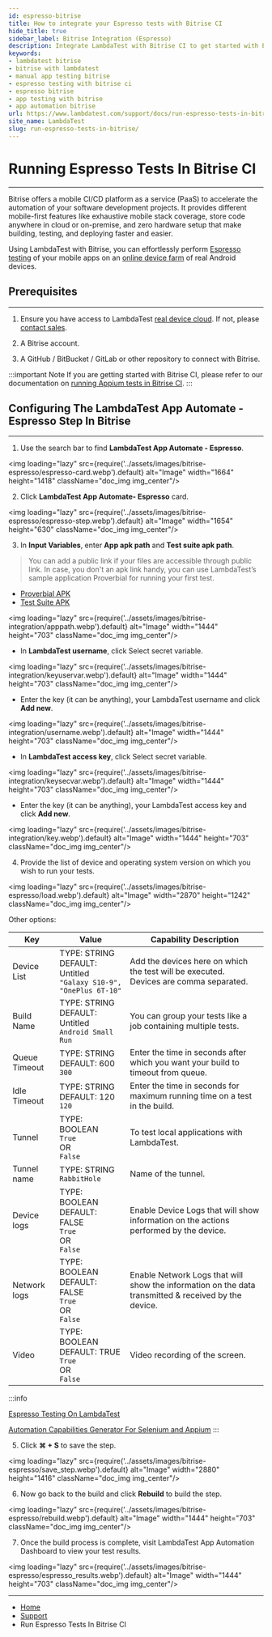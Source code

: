 ```yaml
---
id: espresso-bitrise
title: How to integrate your Espresso tests with Bitrise CI
hide_title: true
sidebar_label: Bitrise Integration (Espresso)
description: Integrate LambdaTest with Bitrise CI to get started with Espresso test automation across a wide range of real Android devices.
keywords:
- lambdatest bitrise 
- bitrise with lambdatest
- manual app testing bitrise
- espresso testing with bitrise ci
- espresso bitrise
- app testing with bitrise 
- app automation bitrise
url: https://www.lambdatest.com/support/docs/run-espresso-tests-in-bitrise/
site_name: LambdaTest
slug: run-espresso-tests-in-bitrise/
---
```

<script type="application/ld+json"
      dangerouslySetInnerHTML={{ __html: JSON.stringify({
       "@context": "https://schema.org",
        "@type": "BreadcrumbList",
        "itemListElement": [{
          "@type": "ListItem",
          "position": 1,
          "name": "Home",
          "item": "https://www.lambdatest.com"
        },{
          "@type": "ListItem",
          "position": 2,
          "name": "Support",
          "item": "https://www.lambdatest.com/support/docs/"
        },{
          "@type": "ListItem",
          "position": 3,
          "name": "Running Espresso Tests In Bitrise CI",
          "item": "https://www.lambdatest.com/support/docs/run-espresso-tests-in-bitrise/"
        }]
      })
    }}
></script>

# Running Espresso Tests In Bitrise CI 
***

Bitrise offers a mobile CI/CD platform as a service (PaaS) to accelerate the automation of your software development projects. It provides different mobile-first features like exhaustive mobile stack coverage, store code anywhere in cloud or on-premise, and zero hardware setup that make building, testing, and deploying faster and easier.

Using LambdaTest with Bitrise, you can effortlessly perform [Espresso testing](https://www.lambdatest.com/espresso-automation-testing) of your mobile apps on an [online device farm](https://www.lambdatest.com/online-device-farm) of real Android devices.

## Prerequisites
***

1. Ensure you have access to LambdaTest [real device cloud](https://www.lambdatest.com/real-device-cloud). If not, please [contact sales](https://www.lambdatest.com/contact-us).

2. A Bitrise account.

3. A GitHub / BitBucket / GitLab or other repository to connect with Bitrise.

:::important Note
If you are getting started with Bitrise CI, please refer to our documentation on [running Appium tests in Bitrise CI](https://www.lambdatest.com/support/docs/bitrise-integration/). 
:::


## Configuring The LambdaTest App Automate - Espresso Step In Bitrise
***

1. Use the search bar to find **LambdaTest App Automate - Espresso**. 

<img loading="lazy" src={require('../assets/images/bitrise-espresso/espresso-card.webp').default} alt="Image" width="1664" height="1418"  className="doc_img img_center"/>

2. Click **LambdaTest App Automate- Espresso** card. 

<img loading="lazy" src={require('../assets/images/bitrise-espresso/espresso-step.webp').default} alt="Image" width="1654" height="630"  className="doc_img img_center"/>


3. In **Input Variables**, enter **App apk path** and **Test suite apk path**.

> You can add a public link if your files are accessible through public link. In case, you don't an apk link handy, you can use LambdaTest’s sample application Proverbial for running your first test.
* [Proverbial APK](https://prod-mobile-artefacts.lambdatest.com/assets/docs/proverbial_android.apk)
* [Test Suite APK](https://prod-mobile-artefacts.lambdatest.com/assets/docs/proverbial_android_expressotest.apk)

<img loading="lazy" src={require('../assets/images/bitrise-integration/apppath.webp').default} alt="Image" width="1444" height="703"  className="doc_img img_center"/>

* In **LambdaTest username**, click Select secret variable.

<img loading="lazy" src={require('../assets/images/bitrise-integration/keyuservar.webp').default} alt="Image" width="1444" height="703"  className="doc_img img_center"/>

* Enter the key (it can be anything), your LambdaTest username and click **Add new**.

<img loading="lazy" src={require('../assets/images/bitrise-integration/username.webp').default} alt="Image" width="1444" height="703"  className="doc_img img_center"/>

* In **LambdaTest access key**, click Select secret variable.

<img loading="lazy" src={require('../assets/images/bitrise-integration/keysecvar.webp').default} alt="Image" width="1444" height="703"  className="doc_img img_center"/>

* Enter the key (it can be anything), your LambdaTest access key and click **Add new**.

<img loading="lazy" src={require('../assets/images/bitrise-integration/key.webp').default} alt="Image" width="1444" height="703"  className="doc_img img_center"/>

4. Provide the list of device and operating system version on which you wish to run your tests.

<img loading="lazy" src={require('../assets/images/bitrise-espresso/load.webp').default} alt="Image" width="2870" height="1242"  className="doc_img img_center"/>

Other options: 

| Key | Value | Capability Description 
| -------- | -----| ------------ | 
| Device List   |  TYPE: STRING<br/> DEFAULT: Untitled<br/> `"Galaxy S10-9", "OnePlus 6T-10"`|  Add the devices here on which the test will be executed.<br/> Devices are comma separated.   | 
|Build Name  |   TYPE: STRING<br/> DEFAULT: Untitled<br/> `Android Small Run` |  You can group your tests like a job containing multiple tests. | 
| Queue Timeout |  TYPE: STRING<br/> DEFAULT: 600<br/> `300` | Enter the time in seconds after which you want your build to timeout from queue.  | 
| Idle Timeout |  TYPE: STRING<br/> DEFAULT: 120<br/> `120` | Enter the time in seconds for maximum running time on a test in the build. | 
| Tunnel |  TYPE: BOOLEAN<br/> `True`<br/>OR<br/> `False` | To test local applications with LambdaTest. | 
| Tunnel name |  TYPE: STRING<br/> `RabbitHole` | Name of the tunnel. | 
| Device logs |  TYPE: BOOLEAN<br/> DEFAULT: FALSE<br/>`True`<br/>OR<br/> `False`| Enable Device Logs that will show information on the actions performed by the device. | 
| Network logs |   TYPE: BOOLEAN<br/> DEFAULT: FALSE<br/>`True`<br/>OR<br/> `False` | Enable Network Logs that will show the information on the data transmitted & received by the device. | 
| Video |   TYPE: BOOLEAN<br/> DEFAULT: TRUE<br/>`True`<br/>OR<br/> `False` | Video recording of the screen. | 

:::info

[Espresso Testing On LambdaTest](https://www.lambdatest.com/support/docs/getting-started-with-espresso-testing/)

[Automation Capabilities Generator For Selenium and Appium](https://www.lambdatest.com/capabilities-generator/)
:::


5. Click **⌘ + S** to save the step.

<img loading="lazy" src={require('../assets/images/bitrise-espresso/save_step.webp').default} alt="Image" width="2880" height="1416"  className="doc_img img_center"/>

6. Now go back to the build and click **Rebuild** to build the step.

<img loading="lazy" src={require('../assets/images/bitrise-espresso/rebuild.webp').default} alt="Image" width="1444" height="703"  className="doc_img img_center"/>

7. Once the build process is complete, visit LambdaTest App Automation Dashboard to view your test results.

<img loading="lazy" src={require('../assets/images/bitrise-espresso/espresso_results.webp').default} alt="Image" width="1444" height="703"  className="doc_img img_center"/>

---

<nav aria-label="breadcrumbs">
  <ul className="breadcrumbs">
    <li className="breadcrumbs__item">
      <a className="breadcrumbs__link" href="https://www.lambdatest.com">
        Home
      </a>
    </li>
    <li className="breadcrumbs__item">
      <a className="breadcrumbs__link" target="_self" href="https://www.lambdatest.com/support/docs/">
        Support
      </a>
    </li>
    <li className="breadcrumbs__item breadcrumbs__item--active">
      <span className="breadcrumbs__link">
        Run Espresso Tests In Bitrise CI
      </span>
    </li>
  </ul>
</nav>

